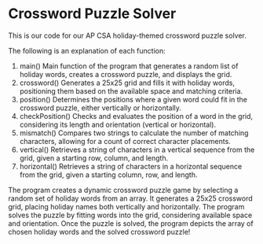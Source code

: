 # Crossword Puzzle Solver

This is our code for our AP CSA holiday-themed crossword puzzle solver.

The following is an explanation of each function:

1. main()
    Main function of the program that generates a random list of holiday words, creates a crossword puzzle, and displays the grid.
2. crossword()
    Generates a 25x25 grid and fills it with holiday words, positioning them based on the available space and matching criteria.
3. position()
    Determines the positions where a given word could fit in the crossword puzzle, either vertically or horizontally.
4. checkPosition()
    Checks and evaluates the position of a word in the grid, considering its length and orientation (vertical or horizontal).
5. mismatch()
    Compares two strings to calculate the number of matching characters, allowing for a count of correct character placements.
6. vertical()
    Retrieves a string of characters in a vertical sequence from the grid, given a starting row, column, and length.
7. horizontal()
    Retrieves a string of characters in a horizontal sequence from the grid, given a starting column, row, and length.

The program creates a dynamic crossword puzzle game by selecting a random set of holiday words from an array. It generates a 25x25 crossword grid, placing holiday names both vertically and horizontally. The program solves the puzzle by fitting words into the grid, considering available space and orientation. Once the puzzle is solved, the program depicts the array of chosen holiday words and the solved crossword puzzle!
